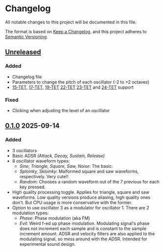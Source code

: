 # Changelog

All notable changes to this project will be documented in this file.

The format is based on [Keep a Changelog](https://keepachangelog.com/en/1.1.0/),
and this project adheres to [Semantic Versioning](https://semver.org/spec/v2.0.0.html).

## [Unreleased]

### Added

- Changelog file
- Parameters to change the pitch of each oscillator (-2 to +2 octaves)
- [15-TET], [17-TET], [19-TET] [22-TET] [23-TET] and [24-TET] support

[15-TET]: https://en.wikipedia.org/wiki/15_equal_temperament
[17-TET]: https://en.wikipedia.org/wiki/17_equal_temperament 
[19-TET]: https://en.wikipedia.org/wiki/19_equal_temperament
[22-TET]: https://en.wikipedia.org/wiki/22_equal_temperament
[23-TET]: https://en.wikipedia.org/wiki/23_equal_temperament
[24-TET]: https://en.wikipedia.org/wiki/Quarter_tone

### Fixed

- Clicking when adjusting the level of an oscillator

## [0.1.0] 2025-09-14

### Added

- 3 oscillators
- Basic ADSR *(Attack, Decay, Sustain, Release)*
- 8 oscillator waveform types:
  - *Sine, Triangle, Square, Saw, Noise*: The basic.
  - *Sploinky, Skloinky*: Malformed square and saw waveforms, respectively. Very cute!!
  - *Random*: Chooses a random waveform out of the 7 previous for each key pressed.
- High quality processing toggle. Applies for triangle, square and saw waveforms. Low quality versions produce aliasing, high quality ones don't. But CPU usage is more conservative with the former.
- Option to use oscillator 3 as a modulator for oscillator 1. There are 2 modulation types:
  - *Phase*: Phase modulation (aka FM)
  - *Evil*: Weird f-ed up phase modulation. Modulating signal's phase does not increment each sample and is constant to the sample increment amount. ADSR and velocity filters are also applied to the modulating signal, so mess around with the ADSR. Intended for experimental sound design.

[Unreleased]: https://github.com/bruv1700/fox3osc/compare/v0.1.0...HEAD
[0.1.0]: https://github.com/bruv1700/fox3osc/releases/tag/v0.1.0
